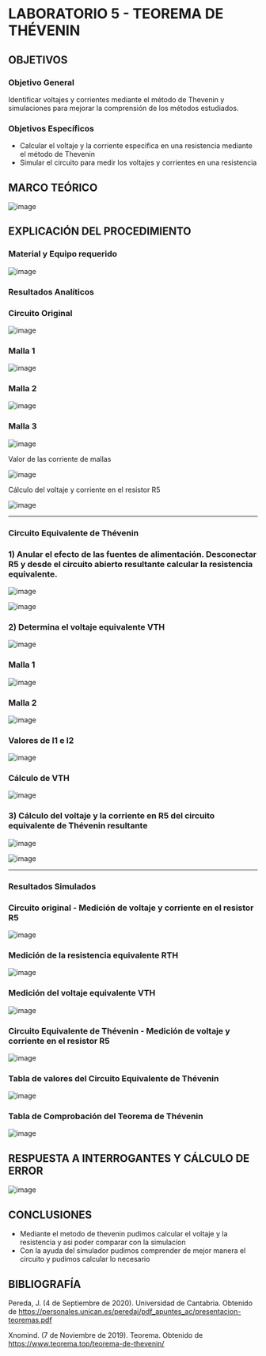 # LABORATORIO 5 - TEOREMA DE THÉVENIN

## OBJETIVOS
 
### Objetivo General

Identificar voltajes y corrientes mediante el método de Thevenin y simulaciones para mejorar la comprensión de los métodos estudiados.

### Objetivos Específicos
- Calcular el voltaje y la corriente especifica en una resistencia mediante el método de Thevenin
- Simular el circuito para medir los voltajes y corrientes en una resistencia

## MARCO TEÓRICO

![image](https://user-images.githubusercontent.com/105606339/177907295-596d9069-cb70-4966-8db9-6f04d57b6a83.png)

## EXPLICACIÓN DEL PROCEDIMIENTO

### Material y Equipo requerido

![image](https://user-images.githubusercontent.com/105606339/177888154-94c9ce4d-c30a-4437-bf27-be29b5c0fe4a.png)

### Resultados Analíticos

### Circuito Original

![image](https://user-images.githubusercontent.com/105606339/178033503-5e652326-fc36-43da-bd18-b31b4da304fe.png)

### Malla 1

![image](https://user-images.githubusercontent.com/105606339/178034714-cd3e6c07-fcf8-4e64-8216-d61ff61dff7f.png)

### Malla 2

![image](https://user-images.githubusercontent.com/105606339/178034768-6b0bf0a2-1935-4750-b7b9-f4f9158ef71e.png)

### Malla 3

![image](https://user-images.githubusercontent.com/105606339/178034801-749aed70-8005-4701-8675-6e7a842d1338.png)

Valor de las corriente de mallas

![image](https://user-images.githubusercontent.com/105606339/178034883-d4bb14cb-788c-4874-8225-8ede9b249ac0.png)

Cálculo del voltaje y corriente en el resistor R5

![image](https://user-images.githubusercontent.com/105606339/178034973-53d27185-1cef-46bf-ba57-c08a03001cc2.png)

___________________________________________________________________________________________________________________

### Circuito Equivalente de Thévenin 

### 1) Anular el efecto de las fuentes de alimentación. Desconectar R5 y desde el circuito abierto resultante calcular la resistencia equivalente. 

![image](https://user-images.githubusercontent.com/105606339/177891329-aae39d11-d050-4edf-8522-7d75a1150961.png)


![image](https://user-images.githubusercontent.com/105606339/177892127-892ed661-b032-40e8-8f96-ee726ccfae9a.png)

### 2) Determina el voltaje equivalente VTH

![image](https://user-images.githubusercontent.com/105606339/177900489-3b02589d-61ac-4b6b-a53f-e9755ec083fb.png)

### Malla 1

![image](https://user-images.githubusercontent.com/105606339/177900734-730640d2-38af-4820-9e5c-dc4a8a16722d.png)

### Malla 2

![image](https://user-images.githubusercontent.com/105606339/177900969-06e65807-9951-408c-867f-c2ad37271ea3.png)

### Valores de I1 e I2

![image](https://user-images.githubusercontent.com/105606339/177901351-795b748e-4cd7-4783-a9fa-e106353318fe.png)

### Cálculo de VTH

![image](https://user-images.githubusercontent.com/105606339/177901762-ccf4b25b-1206-482b-8dc0-3cf4334b1e74.png)

### 3) Cálculo del voltaje y la corriente en R5 del circuito equivalente de Thévenin resultante

![image](https://user-images.githubusercontent.com/105606339/177904804-928458d3-7057-4b27-b8d3-f6f1e0e276ea.png)

![image](https://user-images.githubusercontent.com/105606339/177905145-9dc60c17-3b5b-4253-9a52-60a2ba8fd469.png)

___________________________________________________________________________________________________________________
### Resultados Simulados

### Circuito original - Medición de voltaje y corriente en el resistor R5

![image](https://user-images.githubusercontent.com/105606339/177888540-61c2b46c-6d41-4309-ab5b-10cb35f630f7.png)
### Medición de la resistencia equivalente RTH

![image](https://user-images.githubusercontent.com/105606339/177905553-7ac430b6-6813-4a1e-b614-a789257bf065.png)

### Medición del voltaje equivalente VTH

![image](https://user-images.githubusercontent.com/105606339/177906306-7f992406-c301-43d1-aa86-708d32cc473c.png)

### Circuito Equivalente de Thévenin - Medición de voltaje y corriente en el resistor R5

![image](https://user-images.githubusercontent.com/105606339/177903705-6940cddc-25cd-493d-b29f-49b7e4ead013.png)

### Tabla de valores del Circuito Equivalente de Thévenin

![image](https://user-images.githubusercontent.com/105606339/177906532-4def725a-d0a7-44d1-9854-23f651040ad6.png)

### Tabla de Comprobación del Teorema de Thévenin

![image](https://user-images.githubusercontent.com/105606339/178034643-30936b73-4650-4712-9de0-79170be9440b.png)

## RESPUESTA A INTERROGANTES Y CÁLCULO DE ERROR

![image](https://user-images.githubusercontent.com/105606339/178037896-861006a8-ed60-437e-a203-84e126f8ae8f.png)

## CONCLUSIONES
- Mediante el metodo de thevenin pudimos calcular el voltaje y la resistencia y asi poder comparar con la simulacion
- Con la ayuda del simulador pudimos comprender de mejor manera el circuito y pudimos calcular lo necesario
## BIBLIOGRAFÍA

Pereda, J. (4 de Septiembre de 2020). Universidad de Cantabria. Obtenido de https://personales.unican.es/peredaj/pdf_apuntes_ac/presentacion-teoremas.pdf

Xnomind. (7 de Noviembre de 2019). Teorema. Obtenido de https://www.teorema.top/teorema-de-thevenin/





